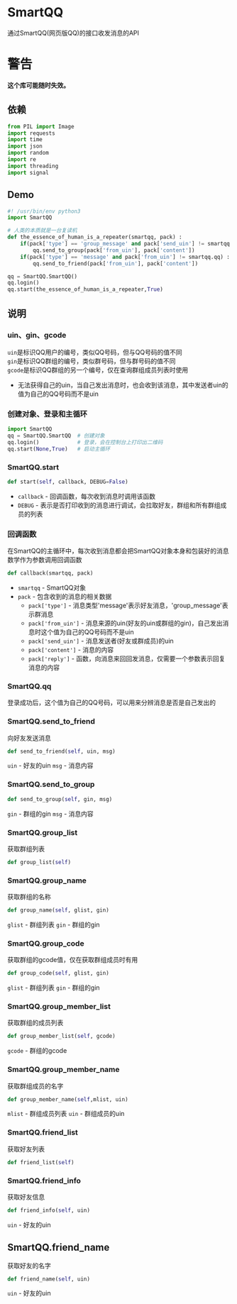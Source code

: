 # SmartQQ
通过SmartQQ(网页版QQ)的接口收发消息的API

# 警告
**这个库可能随时失效。**

## 依赖
```Python
from PIL import Image
import requests
import time
import json
import random
import re
import threading
import signal
```

## Demo
```Python
#! /usr/bin/env python3
import SmartQQ

# 人类的本质就是一台复读机
def the_essence_of_human_is_a_repeater(smartqq, pack) :
	if(pack['type'] == 'group_message' and pack['send_uin'] != smartqq.qq) :
		qq.send_to_group(pack['from_uin'], pack['content'])
	if(pack['type'] == 'message' and pack['from_uin'] != smartqq.qq) :
		qq.send_to_friend(pack['from_uin'], pack['content'])

qq = SmartQQ.SmartQQ()
qq.login()
qq.start(the_essence_of_human_is_a_repeater,True)
```

## 说明

### uin、gin、gcode
``uin``是标识QQ用户的编号，类似QQ号码，但与QQ号码的值不同  
``gin``是标识QQ群组的编号，类似群号码，但与群号码的值不同  
``gcode``是标识QQ群组的另一个编号，仅在查询群组成员列表时使用  
* 无法获得自己的uin，当自己发出消息时，也会收到该消息，其中发送者uin的值为自己的QQ号码而不是uin

### 创建对象、登录和主循环
```Python
import SmartQQ
qq = SmartQQ.SmartQQ  # 创建对象
qq.login()            # 登录，会在控制台上打印出二维码
qq.start(None,True)   # 启动主循环
```

### SmartQQ.start
```Python
def start(self, callback, DEBUG=False)
```
* ``callback`` - 回调函数，每次收到消息时调用该函数
* ``DEBUG`` - 表示是否打印收到的消息进行调试，会拉取好友，群组和所有群组成员的列表

### 回调函数
在SmartQQ的主循环中，每次收到消息都会把SmartQQ对象本身和包装好的消息数学作为参数调用回调函数
```Python
def callback(smartqq, pack)
```
* ``smartqq`` - SmartQQ对象  
* ``pack`` - 包含收到的消息的相关数据
  * ``pack['type']`` - 消息类型'message'表示好友消息，'group_message'表示群消息
  * ``pack['from_uin']`` - 消息来源的uin(好友的uin或群组的gin)，自己发出消息时这个值为自己的QQ号码而不是uin
  * ``pack['send_uin']`` - 消息发送者(好友或群成员)的uin
  * ``pack['content']`` - 消息的内容
  * ``pack['reply']`` - 函数，向消息来回回发消息，仅需要一个参数表示回复消息的内容

### SmartQQ.qq
登录成功后，这个值为自己的QQ号码，可以用来分辨消息是否是自己发出的

### SmartQQ.send_to_friend
向好友发送消息
```Python
def send_to_friend(self, uin, msg)
```
``uin`` - 好友的uin
``msg`` - 消息内容

### SmartQQ.send_to_group
```Python
def send_to_group(self, gin, msg)
```
``gin`` - 群组的gin
``msg`` - 消息内容

### SmartQQ.group_list
获取群组列表
```Python
def group_list(self)
```

### SmartQQ.group_name
获取群组的名称
```Python
def group_name(self, glist, gin)
```
``glist`` - 群组列表
``gin`` - 群组的gin

### SmartQQ.group_code
获取群组的gcode值，仅在获取群组成员时有用
```Python
def group_code(self, glist, gin)
```
``glist`` - 群组列表
``gin`` - 群组的gin

### SmartQQ.group_member_list
获取群组的成员列表
```Python
def group_member_list(self, gcode)
```
``gcode`` - 群组的gcode

### SmartQQ.group_member_name
获取群组成员的名字
```Python
def group_member_name(self,mlist, uin)
```
``mlist`` - 群组成员列表
``uin`` - 群组成员的uin

### SmartQQ.friend_list
获取好友列表
```Python
def friend_list(self)
```

### SmartQQ.friend_info
获取好友信息
```Python
def friend_info(self, uin)
```
``uin`` - 好友的uin

## SmartQQ.friend_name
获取好友的名字
```Python
def friend_name(self, uin)
```
``uin`` - 好友的uin
